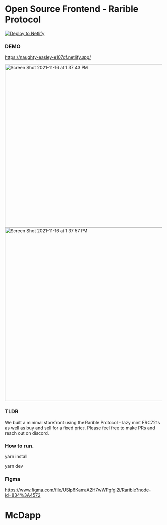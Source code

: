 
# Open Source Frontend - Rarible Protocol

[![Deploy to Netlify](https://www.netlify.com/img/deploy/button.svg)](https://app.netlify.com/start/deploy?repository=https://github.com/Screensaver-world/RaribleProtocol-Interface)


### DEMO

https://naughty-easley-e107df.netlify.app/

<img width="527" alt="Screen Shot 2021-11-16 at 1 37 43 PM" src="https://user-images.githubusercontent.com/24348787/142053850-fb9494c3-66fa-4833-b2c7-87a121f4cdee.png">
<img width="559" alt="Screen Shot 2021-11-16 at 1 37 57 PM" src="https://user-images.githubusercontent.com/24348787/142053834-311a610b-cd35-414a-93c8-b4815b639d10.png">


### TLDR

We built a minimal storefront using the Rarible Protocol - lazy mint ERC721s as well as buy and sell for a fixed price. Please feel free to make PRs and reach out on discord.

### How to run.

yarn install

yarn dev

### Figma 

https://www.figma.com/file/USlp6KamaA2H7wWPgfgi2i/Rarible?node-id=834%3A4572
# McDapp
